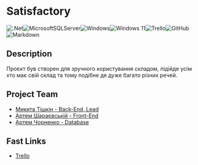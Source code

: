 # Satisfactory
![.Net](https://img.shields.io/badge/.NET-5C2D91?style=for-the-badge&logo=.net&logoColor=white)![MicrosoftSQLServer](https://img.shields.io/badge/Microsoft%20SQL%20Server-CC2927?style=for-the-badge&logo=microsoft%20sql%20server&logoColor=white)![Windows](https://img.shields.io/badge/Windows-0078D6?style=for-the-badge&logo=windows&logoColor=white)![Windows 11](https://img.shields.io/badge/Windows%2011-%230079d5.svg?style=for-the-badge&logo=Windows%2011&logoColor=white)![Trello](https://img.shields.io/badge/Trello-%23026AA7.svg?style=for-the-badge&logo=Trello&logoColor=white)![GitHub](https://img.shields.io/badge/github-%23121011.svg?style=for-the-badge&logo=github&logoColor=white)![Markdown](https://img.shields.io/badge/markdown-%23000000.svg?style=for-the-badge&logo=markdown&logoColor=white)

## Description
Проєкт був створен для зручного користування складом, підійде усім хто має свій склад та тому подібне де дуже багато різних речей.

## Project Team
- [Микита Тішкін - Back-End, Lead](https://github.com/mykytatishkin)
- [Артем Шараєвській - Front-End](https://github.com/artemm228)
- [Артем Чорненко - Database](https://github.com/artemka0808)

## Fast Links
- [Trello](https://trello.com/invite/b/pQ5n5Fd1/ATTIb62841ac86c740cb2d26d7cd9d8d71feE24876F7/satisfactory)

